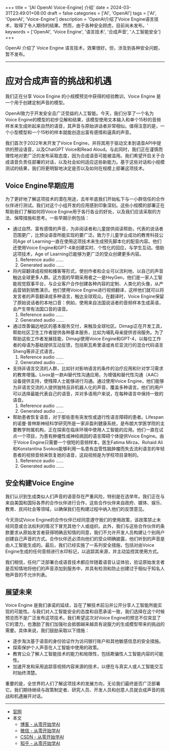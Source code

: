 +++
title = '[AI OpenAI Voice-Engine] 介绍'
date = 2024-03-31T23:49:01+08:00
draft = false
categories = ['AI', 'OpenAI']
tags = ['AI', 'OpenAI', 'Voice-Engine']
description = 'OpenAI介绍了Voice Engine语言技术，取得了令人期待的结果。然而，由于各种安全顾虑，目前尚未发布。'
keywords = ['OpenAI', 'Voice Engine', '语言技术', '合成声音', '人工智能安全']
+++

OpenAI 介绍了 Voice Engine 语言技术，效果很好。但，涉及到各种安全问题，暂不发布。

---

# 应对合成声音的挑战和机遇
我们正在分享 Voice Engine 的小规模预览中获得的经验教训，Voice Engine 是一个用于创建定制声音的模型。

OpenAI致力于开发安全且广泛受益的人工智能。今天，我们分享了一个名为Voice Engine的模型的初步见解和结果，该模型使用文本输入和单个15秒的音频样本来生成听起来自然的语音，其声音与原始讲话者非常相似。值得注意的是，一个小型模型和一个15秒的样本就能创造出富有感情和逼真的声音。

我们首次于2022年末开发了Voice Engine，并将其用于驱动文本到语音API中提供的预设语音，以及ChatGPT Voice和Read Aloud。与此同时，我们正在谨慎而理性地对更广泛的发布采取态度，因为合成语音可能被滥用。我们希望开启关于合成语音负责任部署的对话，以及社会如何适应这些新能力。基于这些对话和小规模测试的结果，我们将更明智地决定是否以及如何在规模上部署这项技术。

## Voice Engine早期应用

为了更好地了解这项技术的潜在用途，去年年底我们开始私下与一小群信任的合作伙伴进行测试。我们对这个小组开发的应用感到印象深刻。这些小规模的部署正在帮助我们了解如何将Voice Engine用于各行各业的好处，以及我们应该采取的方法、保障措施和思考。一些早期示例包括：

- 通过自然、富有感情的声音，为非阅读者和儿童提供阅读帮助，代表的说话者范围更广，比预设语音所能实现的要广泛。致力于儿童学业成功的教育科技公司Age of Learning一直在使用这项技术来生成预先脚本化的配音内容。他们还使用Voice Engine和GPT-4来创建实时、个性化的回应，与学生互动。借助这项技术，Age of Learning已能够为更广泛的受众创建更多内容。
    1. Reference audio ......
    2. Generated audio ......
- 将内容翻译成视频和播客等形式，使创作者和企业可以流利地、以自己的声音触达全球更多人群。这方面的早期采用者之一是HeyGen，他们是一家人工智能视觉叙事平台，与企业客户合作创建各种内容的定制、人类化的头像，从产品营销到销售演示。他们使用Voice Engine进行视频翻译，这样他们就可以将发言者的声音翻译成多种语言，触达全球观众。在翻译时，Voice Engine保留了原始说话者的本地口音：例如，使用来自法国说话者的音频样本生成英语，会产生带有法国口音的语音。
    1. Reference audio ......
    2. Generated audio ......
- 通过改善偏远地区的基本服务交付，来触及全球社区。Dimagi正在开发工具，帮助社区卫生工作者提供各种基本服务，比如为哺乳母亲提供咨询服务。为了帮助这些工作者发展技能，Dimagi使用Voice Engine和GPT-4，以每位工作者的母语为基础提供互动反馈，包括斯瓦希里语或肯尼亚流行的混合代码语言Sheng等非正式语言。
    1. Reference audio ......
    2. Generated audio ......
- 支持非语言交流的人群，比如针对影响语言的条件的治疗应用和针对学习需求的教育增强。Livox是一款AI替代性沟通应用，为增强和替代性沟通（AAC）设备提供支持，使残障人士能够进行沟通。通过使用Voice Engine，他们能够为非语言交流的人提供独特且非机器人化的声音，覆盖多种语言。他们的用户可以选择最能代表自己的语音，并对多语用户来说，在每种语言中保持一致的语音。
    1. Reference audio ......
    2. Generated audio ......
- 帮助患者恢复语音，对于那些患有突发性或退行性语言障碍的患者。Lifespan的诺曼·普林斯神经科学研究所是一家非盈利健康系统，是布朗大学医学院的主要教学附属机构，正在探索在临床环境中使用人工智能的应用。他们一直在试点一个项目，为患有肿瘤性或神经病因的语言障碍个体提供Voice Engine。由于Voice Engine只需要一个很短的音频样本，医生Fatima Mirza、Rohaid Ali和Konstantina Svokos能够利用一名患有血管性脑肿瘤而失去流利语言的年轻患者的视频音频来恢复她的语音，这段视频是为学校项目录制的。
    1. Reference audio ......
    2. Generated audio ......

## 安全构建Voice Engine

我们认识到生成类似人们声音的语音存在严重风险，特别是在选举年。我们正在与来自美国和国际各界的合作伙伴进行合作，这些合作伙伴来自政府、媒体、娱乐、教育、民间社会等领域，以确保我们在构建过程中纳入他们的反馈意见。

今天测试Voice Engine的合作伙伴已经同意遵守我们的使用政策，该政策禁止未经同意或合法权利的情况下冒充其他个人或组织。此外，我们与这些合作伙伴的条款要求从原始发言者获得明确且知情的同意，我们不允许开发人员构建让个别用户创建自己声音的方式。合作伙伴还必须向他们的受众明确披露，他们听到的声音是由人工智能生成的。最后，我们已经实施了一系列安全措施，包括对由Voice Engine生成的任何音频进行水印标记，以追踪其来源，并主动监控其使用方式。

我们相信，任何广泛部署合成语音技术都应伴随着语音认证体验，验证原始发言者是否知情地将他们的声音添加到服务中，并具有检测和防止创建过于相似于知名人物声音的不允许列表。

## 展望未来

Voice Engine 是我们承诺的延续，旨在了解技术前沿并公开分享人工智能所能实现的可能性。与我们对人工智能安全的态度和自愿承诺一致，我们选择在这个时候预览而不是广泛发布这项技术。我们希望这次对Voice Engine的预览不仅突显了它的潜力，也激励了我们加强社会抵御越来越具有说服力的生成模型带来的挑战的需要。具体来说，我们鼓励采取以下措施：

- 逐步淘汰基于语音的身份验证作为访问银行账户和其他敏感信息的安全措施。
- 探索保护个人声音在人工智能中使用的政策。
- 教育公众了解人工智能技术的能力和局限性，包括欺骗性人工智能内容的可能性。
- 加速开发和采用追踪音视频内容来源的技术，以便在与真实人或人工智能交互时始终清楚。

重要的是，全世界的人们了解这项技术的发展方向，无论我们最终是否广泛部署它。我们期待继续与政策制定者、研究人员、开发人员和创意人员就合成声音的挑战和机遇展开对话。

---

- [官网](https://openai.com/blog/navigating-the-challenges-and-opportunities-of-synthetic-voices)
- 本文
    - [博客 - 从零开始学AI](https://blog.aihub2022.top/post/ai-openai-introduce-voice-engine/)
    - [微信 - 从零开始学AI](https://mp.weixin.qq.com/s?__biz=MzA3MDIyNTgzNA==&mid=2649976740&idx=1&sn=3b2cb706a1036379e9343215af6af520&chksm=86c7d561b1b05c774258ff3d38dc2a1c26bf1e3756d8fc8d0ef3000286ddcae63777e80b8bc5&token=449037386&lang=zh_CN#rd)
    - [CSDN - 从零开始学AI](https://blog.csdn.net/mahone3297/article/details/137224494)
    - [知乎 - 从零开始学AI](https://zhuanlan.zhihu.com/p/690117838)